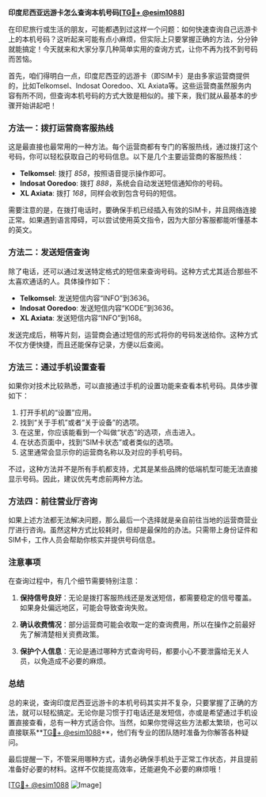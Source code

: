 **印度尼西亚远游卡怎么查询本机号码[[TG💪+ @esim1088](https://t.me/s/esim1088)]**

在印尼旅行或生活的朋友，可能都遇到过这样一个问题：如何快速查询自己远游卡上的本机号码？这听起来可能有点小麻烦，但实际上只要掌握正确的方法，分分钟就能搞定！今天就来和大家分享几种简单实用的查询方式，让你不再为找不到号码而苦恼。

首先，咱们得明白一点，印度尼西亚的远游卡（即SIM卡）是由多家运营商提供的，比如Telkomsel、Indosat Ooredoo、XL Axiata等。这些运营商虽然服务内容有所不同，但查询本机号码的方式大致是相似的。接下来，我们就从最基本的步骤开始讲起吧！

### 方法一：拨打运营商客服热线

这是最直接也最常用的一种方法。每个运营商都有专门的客服热线，通过拨打这个号码，你可以轻松获取自己的号码信息。以下是几个主要运营商的客服热线：

- **Telkomsel**: 拨打 *858*，按照语音提示操作即可。
- **Indosat Ooredoo**: 拨打 *888*，系统会自动发送短信通知你的号码。
- **XL Axiata**: 拨打 *168*，同样会收到包含号码的短信。

需要注意的是，在拨打电话时，要确保手机已经插入有效的SIM卡，并且网络连接正常。如果遇到语言障碍，可以尝试使用英文指令，因为大部分客服都能听懂基本的英文。

### 方法二：发送短信查询

除了电话，还可以通过发送特定格式的短信来查询号码。这种方式尤其适合那些不太喜欢通话的人。具体操作如下：

- **Telkomsel**: 发送短信内容“INFO”到3636。
- **Indosat Ooredoo**: 发送短信内容“KODE”到3636。
- **XL Axiata**: 发送短信内容“INFO”到168。

发送完成后，稍等片刻，运营商会通过短信的形式将你的号码发送给你。这种方式不仅方便快捷，而且还能保存记录，方便以后查阅。

### 方法三：通过手机设置查看

如果你对技术比较熟悉，可以直接通过手机的设置功能来查看本机号码。具体步骤如下：

1. 打开手机的“设置”应用。
2. 找到“关于手机”或者“关于设备”的选项。
3. 在这里，你应该能看到一个叫做“状态”的选项，点击进入。
4. 在状态页面中，找到“SIM卡状态”或者类似的选项。
5. 这里通常会显示你的运营商名称以及对应的手机号码。

不过，这种方法并不是所有手机都支持，尤其是某些品牌的低端机型可能无法直接显示号码。因此，建议优先考虑前两种方法。

### 方法四：前往营业厅咨询

如果上述方法都无法解决问题，那么最后一个选择就是亲自前往当地的运营商营业厅进行咨询。虽然这种方式比较耗时，但却是最保险的办法。只需带上身份证件和SIM卡，工作人员会帮助你核实并提供号码信息。

### 注意事项

在查询过程中，有几个细节需要特别注意：

1. **保持信号良好**：无论是拨打客服热线还是发送短信，都需要稳定的信号覆盖。如果身处偏远地区，可能会导致查询失败。
   
2. **确认收费情况**：部分运营商可能会收取一定的查询费用，所以在操作之前最好先了解清楚相关资费政策。

3. **保护个人信息**：无论是通过哪种方式查询号码，都要小心不要泄露给无关人员，以免造成不必要的麻烦。

### 总结

总的来说，查询印度尼西亚远游卡的本机号码其实并不复杂，只要掌握了正确的方法，就可以轻松搞定。无论你是习惯于打电话还是发短信，亦或是希望通过手机设置直接查看，总有一种方式适合你。当然，如果你觉得这些方法都太繁琐，也可以直接联系**[TG💪+ @esim1088](https://t.me/s/esim1088)**，他们有专业的团队随时准备为你解答各种疑问。

最后提醒一下，不管采用哪种方式，请务必确保手机处于正常工作状态，并且提前准备好必要的材料。这样不仅能提高效率，还能避免不必要的麻烦哦！

[[TG💪+ @esim1088](https://t.me/s/esim1088) ![Image](https://i.postimg.cc/4NQfJmqS/Snipaste-2025-05-13-00-14-12.png)]